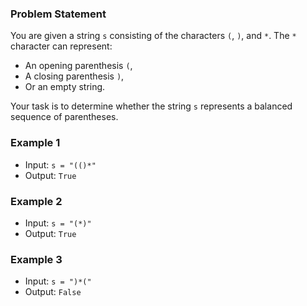 ### Problem Statement

You are given a string `s` consisting of the characters `(`, `)`, and `*`. The `*` character can represent:
- An opening parenthesis `(`,
- A closing parenthesis `)`,
- Or an empty string.

Your task is to determine whether the string `s` represents a balanced sequence of parentheses.

### Example 1
- Input: `s = "(()*"`
- Output: `True`

### Example 2
- Input: `s = "(*)"`
- Output: `True`

### Example 3
- Input: `s = ")*("`
- Output: `False`
